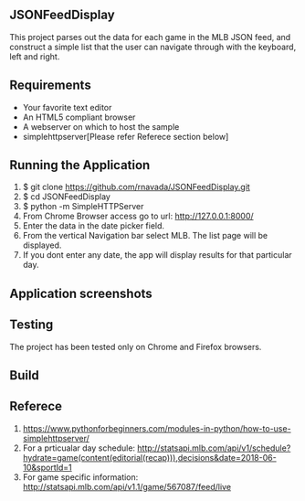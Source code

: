 JSONFeedDisplay  
---------------

This project parses out the data for each game in the MLB JSON feed, and construct a simple list that the user can
navigate through with the keyboard, left and right.

## Requirements
  * Your favorite text editor
  * An HTML5 compliant browser
  * A webserver on which to host the sample
  * simplehttpserver[Please refer Referece section below]

## Running the Application
  1. $ git clone https://github.com/rnavada/JSONFeedDisplay.git
  2. $ cd JSONFeedDisplay
  3. $ python -m SimpleHTTPServer
  4. From Chrome Browser access go to url: http://127.0.0.1:8000/
  5. Enter the data in the date picker field.
  6. From the vertical Navigation bar select MLB. The list page will be displayed.
  7. If you dont enter any date, the app will display results for that particular day.
  
## Application screenshots

## Testing
  The project has been tested only on Chrome and Firefox browsers.

## Build

## Referece
  1. https://www.pythonforbeginners.com/modules-in-python/how-to-use-simplehttpserver/
  2. For a prticualar day schedule: http://statsapi.mlb.com/api/v1/schedule?hydrate=game(content(editorial(recap))),decisions&date=2018-06-10&sportId=1
  3. For game specific information: http://statsapi.mlb.com/api/v1.1/game/567087/feed/live
